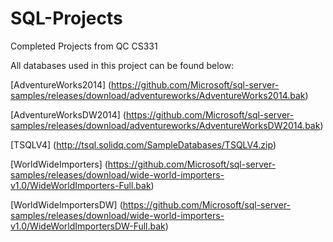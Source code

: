 # SQL-Projects
Completed Projects from QC CS331

All databases used in this project can be found below: 


[AdventureWorks2014] (https://github.com/Microsoft/sql-server-samples/releases/download/adventureworks/AdventureWorks2014.bak)

[AdventureWorksDW2014] (https://github.com/Microsoft/sql-server-samples/releases/download/adventureworks/AdventureWorksDW2014.bak)

[TSQLV4] (http://tsql.solidq.com/SampleDatabases/TSQLV4.zip)

[WorldWideImporters] (https://github.com/Microsoft/sql-server-samples/releases/download/wide-world-importers-v1.0/WideWorldImporters-Full.bak)

[WorldWideImportersDW] (https://github.com/Microsoft/sql-server-samples/releases/download/wide-world-importers-v1.0/WideWorldImportersDW-Full.bak) 
